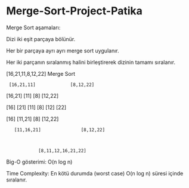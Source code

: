 # Merge-Sort-Project-Patika

Merge Sort aşamaları:


Dizi iki eşit parçaya bölünür.



Her bir parçaya ayrı ayrı merge sort uygulanır.



Her iki parçanın sıralanmış halini birleştirerek dizinin tamamı sıralanır.



[16,21,11,8,12,22] Merge Sort


 
     [16,21,11]             [8,12,22]
   
   
   [16,21] [11]             [8] [12,22]
 
 
 [16] [21] [11]             [8] [12] [22]



[16]   [11,21]        [8]           [12,22] 
   

       [11,16,21]               [8,12,22]
       


                [8,11,12,16,21,22]



Big-O gösterimi: O(n log n)




Time Complexity: En kötü durumda (worst case) O(n log n) süresi içinde sıralanır.
